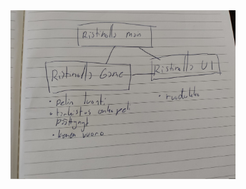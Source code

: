 
<img src="https://github.com/Tiiawss/ot-harjoitustyo/blob/main/dokumentaatio/arkkitehtuuri.jpg" width="360">
